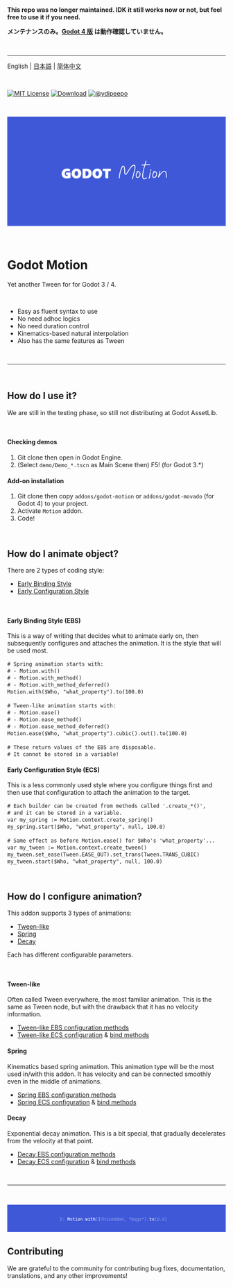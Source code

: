 <br />

<strong>This repo was no longer maintained. IDK it still works now or not, but feel free to use it if you need.</strong>

<strong>メンテナンスのみ。[Godot 4 版](https://github.com/ydipeepo/godot-motion/tree/main/addons/godot-movado) は動作確認していません。</strong>

<br />

---

English | [日本語](https://github.com/ydipeepo/godot-motion/blob/main/README_jp.md) | [简体中文](https://github.com/ydipeepo/godot-motion/blob/main/README_zh.md)

<br />

[![MIT License](https://img.shields.io/badge/License-MIT-25B3A0?style=flat-square)](https://github.com/ydipeepo/godot-motion/blob/main/LICENSE.md)
[![Download](https://img.shields.io/badge/Download-1.0.0-DA1160?style=flat-square)](https://github.com/ydipeepo/godot-motion/releases/tag/stable)
[![@ydipeepo](https://img.shields.io/badge/@ydipeepo-1DA1F2?style=flat-square&logo=twitter&logoColor=white)](https://twitter.com/ydipeepo)

<br />

![Motion](https://raw.githubusercontent.com/ydipeepo/godot-motion/main/header.png)

<br />

# Godot Motion

Yet another Tween for for Godot 3 / 4.

<br />

* Easy as fluent syntax to use
* No need adhoc logics
* No need duration control
* Kinematics-based natural interpolation
* Also has the same features as Tween

<br />

---

<br />

## How do I use it?

We are still in the testing phase, so still not distributing at Godot AssetLib.

<br />

#### Checking demos

1. Git clone then open in Godot Engine.
2. (Select `demo/Demo_*.tscn` as Main Scene then) F5! (for Godot 3.*)

#### Add-on installation

1. Git clone then copy `addons/godot-motion` or `addons/godot-movado` (for Godot 4) to your project.
2. Activate `Motion` addon.
3. Code!

<br />

## How do I animate object?

There are 2 types of coding style:

- [Early Binding Style](#early-binding-style-ebs)
- [Early Configuration Style](#early-configuration-style-ecs)

<br />

#### Early Binding Style (EBS)

This is a way of writing that decides what to animate early on,
then subsequently configures and attaches the animation.
It is the style that will be used most.

```GDScript
# Spring animation starts with:
# - Motion.with()
# - Motion.with_method()
# - Motion.with_method_deferred()
Motion.with($Who, "what_property").to(100.0)

# Tween-like animation starts with:
# - Motion.ease()
# - Motion.ease_method()
# - Motion.ease_method_deferred()
Motion.ease($Who, "what_property").cubic().out().to(100.0)

# These return values of the EBS are disposable.
# It cannot be stored in a variable!
```

#### Early Configuration Style (ECS)

This is a less commonly used style where you configure things first and
then use that configuration to attach the animation to the target.

```GDScript
# Each builder can be created from methods called '.create_*()',
# and it can be stored in a variable.
var my_spring := Motion.context.create_spring()
my_spring.start($Who, "what_property", null, 100.0)

# Same effect as before Motion.ease() for $Who's 'what_property'...
var my_tween := Motion.context.create_tween()
my_tween.set_ease(Tween.EASE_OUT).set_trans(Tween.TRANS_CUBIC)
my_tween.start($Who, "what_property", null, 100.0)
```

<br />

## How do I configure animation?

This addon supports 3 types of animations:

- [Tween-like](#tween-like)
- [Spring](#spring)
- [Decay](#decay)

Each has different configurable parameters.

<br />

#### Tween-like

Often called Tween everywhere, the most familiar animation. This is the same as Tween node,
but with the drawback that it has no velocity information.

* [Tween-like EBS configuration methods](https://github.com/ydipeepo/godot-motion/blob/main/addons/godot-motion/expression/EaseMotionExpression.gd)
* [Tween-like ECS configuration](https://github.com/ydipeepo/godot-motion/blob/main/addons/godot-motion/builder/TweenMotionBuilder.gd) & [bind methods](https://github.com/ydipeepo/godot-motion/blob/main/addons/godot-motion/builder/MotionBuilder.gd)

#### Spring

Kinematics based spring animation. This animation type will be the most used in/with this addon.
It has velocity and can be connected smoothly even in the middle of animations.

* [Spring EBS configuration methods](https://github.com/ydipeepo/godot-motion/blob/main/addons/godot-motion/expression/WithMotionExpression.gd)
* [Spring ECS configuration](https://github.com/ydipeepo/godot-motion/blob/main/addons/godot-motion/builder/SpringMotionBuilder.gd) & [bind methods](https://github.com/ydipeepo/godot-motion/blob/main/addons/godot-motion/builder/MotionBuilder.gd)

#### Decay

Exponential decay animation. This is a bit special, that gradually decelerates from the velocity at that point.

* [Decay EBS configuration methods](https://github.com/ydipeepo/godot-motion/blob/main/addons/godot-motion/expression/StopMotionExpression.gd)
* [Decay ECS configuration](https://github.com/ydipeepo/godot-motion/blob/main/addons/godot-motion/builder/DecayMotionBuilder.gd) & [bind methods](https://github.com/ydipeepo/godot-motion/blob/main/addons/godot-motion/builder/MotionBuilder.gd)

<br />

---

<br />

![More contribution is needed!](https://raw.githubusercontent.com/ydipeepo/godot-motion/main/footer.png)

## Contributing

We are grateful to the community for contributing bug fixes, documentation, translations, and any other improvements!


